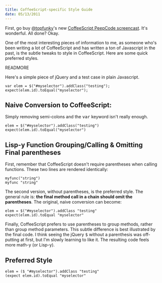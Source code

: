 ```yaml
---
title: CoffeeScript-specific Style Guide
date: 05/13/2011
---
```


[@topfunky]: http://twitter.com/topfunky
[CoffeeScript PeepCode screencast]: https://peepcode.com/products/coffeescript

First, go buy [@topfunky]'s new [CoffeeScript PeepCode screencast]. It's wonderful. All done? Okay.

One of the most interesting pieces of information to me, as someone who's been writing a lot of CoffeeScript and has written a ton of Javascript in the past, is the subtle tweaks to style in CoffeeScript. Here are some quick preferred styles.

READMORE

Here's a simple piece of jQuery and a test case in plain Javascript.

    var elem = $("#myselector").addClass("testing");
    expect(elem.id).toEqual("myselector");

## Naive Conversion to CoffeeScript:

Simply removing semi-colons and the <tt>var</tt> keyword isn't really enough.

    elem = $("#myselector").addClass("testing")
    expect(elem.id).toEqual("myselector")

## Lisp-y Function Grouping/Calling & Omitting Final parentheses

First, remember that CoffeeScript doesn't require parentheses when calling functions. These two lines are rendered identically:

    myfunc("string")
    myfunc "string"

The second version, without parentheses, is the preferred style. The general rule is: __the final method call in a chain should omit the parentheses__. The original, naive conversion can become:

    elem = $("#myselector").addClass "testing"
    expect(elem.id).toEqual "myselector"

Finally, CoffeeScript prefers to use parentheses to group methods, rather than group method parameters. This subtle difference is best illustrated by the final code. I think seeing the jQuery <tt>$</tt> without a parenthesis was off-putting at first, but I'm slowly learning to like it. The resulting code feels more math-y (or Lisp-y).

## Preferred Style

    elem = ($ "#myselector").addClass "testing"
    (expect elem.id).toEqual "myselector"
